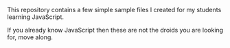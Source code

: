 This repository contains a few simple sample files I created for my students learning JavaScript.

If you already know JavaScript then these are not the droids you are looking for, move along.
